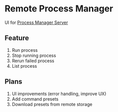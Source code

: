 # Remote Process Manager 

UI for [Process Manager Server](https://github.com/RomanCherkasov/process_manager_server)

## Feature 

1. Run process
2. Stop running process
3. Rerun failed process
4. List process

## Plans
1. UI improvements (error handling, improve UX)
2. Add command presets
3. Download presets from remote storage